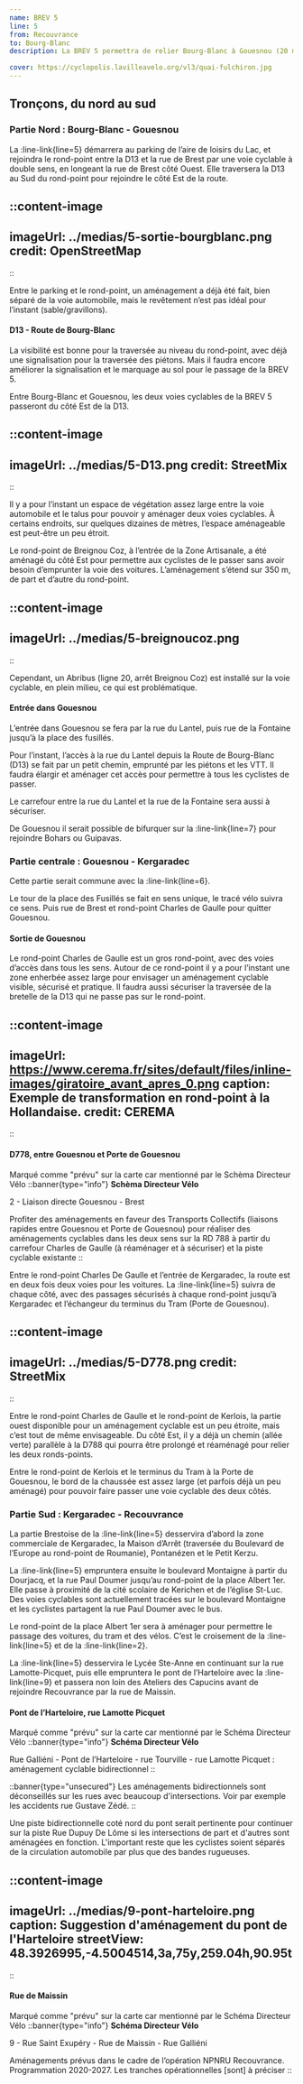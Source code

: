 ```yaml
---
name: BREV 5
line: 5
from: Recouvrance
to: Bourg-Blanc
description: La BREV 5 permettra de relier Bourg-Blanc à Gouesnou (20 minutes) et Gouesnou à Recouvrance (30 minutes), en passant par la zone de Kergaradec et le terminus du Tram (porte de Gouesnou), la maison d’arrêt, le quartier de Coataudon, Rue Montaigne, le pont de l’Harteloire et les Capucins. Une partie de cette BREV est commune avec la BREV 6 (Saint-Marc - Plabennec), de Gouesnou à Kergaradec (D788).

cover: https://cyclopolis.lavilleavelo.org/vl3/quai-fulchiron.jpg
---
```


## Tronçons, du nord au sud

### Partie Nord : Bourg-Blanc - Gouesnou
La :line-link{line=5} démarrera au parking de l’aire de loisirs du Lac, et rejoindra le rond-point entre la D13 et la rue de Brest par une voie cyclable à double sens, en longeant la rue de Brest côté Ouest. Elle traversera la D13 au Sud du rond-point pour rejoindre le côté Est de la route.

::content-image
---
imageUrl: ../medias/5-sortie-bourgblanc.png
credit: OpenStreetMap
---
::

Entre le parking et le rond-point, un aménagement a déjà été fait, bien séparé de la voie automobile, mais le revêtement n’est pas idéal pour l’instant (sable/gravillons).


#### D13 - Route de Bourg-Blanc

La visibilité est bonne pour la traversée au niveau du rond-point, avec déjà une signalisation pour la traversée des piétons. Mais il faudra encore améliorer la signalisation et le marquage au sol pour le passage de la BREV 5.

Entre Bourg-Blanc et Gouesnou, les deux voies cyclables de la BREV 5 passeront du côté Est de la D13.

::content-image
---
imageUrl: ../medias/5-D13.png
credit: StreetMix
---
::

Il y a pour l’instant un espace de végétation assez large entre la voie automobile et le talus pour pouvoir y aménager deux voies cyclables. À certains endroits, sur quelques dizaines de mètres, l’espace aménageable est peut-être un peu étroit.

Le rond-point de Breignou Coz, à l’entrée de la Zone Artisanale, a été aménagé du côté Est pour permettre aux cyclistes de le passer sans avoir besoin d’emprunter la voie des voitures. L’aménagement s’étend sur 350 m, de part et d’autre du rond-point.

::content-image
---
imageUrl: ../medias/5-breignoucoz.png
---
::

Cependant, un Abribus (ligne 20, arrêt Breignou Coz) est installé sur la voie cyclable, en plein milieu, ce qui est problématique.


#### Entrée dans Gouesnou


L’entrée dans Gouesnou se fera par la rue du Lantel, puis rue de la Fontaine jusqu’à la place des fusillés.

Pour l’instant, l’accès à la rue du Lantel depuis la Route de Bourg-Blanc (D13) se fait par un petit chemin, emprunté par les piétons et les VTT. Il faudra élargir et aménager cet accès pour permettre à tous les cyclistes de passer.

Le carrefour entre la rue du Lantel et la rue de la Fontaine sera aussi à sécuriser.

De Gouesnou il serait possible de bifurquer sur la :line-link{line=7} pour rejoindre Bohars ou Guipavas.


### Partie centrale : Gouesnou - Kergaradec

Cette partie serait commune avec la :line-link{line=6}.

Le tour de la place des Fusillés se fait en sens unique, le tracé vélo suivra ce sens. Puis rue de Brest et rond-point Charles de Gaulle pour quitter Gouesnou.

#### Sortie de Gouesnou

Le rond-point Charles de Gaulle est un gros rond-point, avec des voies d’accès dans tous les sens. Autour de ce rond-point il y a pour l’instant une zone enherbée assez large pour envisager un aménagement cyclable visible, sécurisé et pratique. Il faudra aussi sécuriser la traversée de la bretelle de la D13 qui ne passe pas sur le rond-point.

::content-image
---
imageUrl: https://www.cerema.fr/sites/default/files/inline-images/giratoire_avant_apres_0.png
caption: Exemple de transformation en rond-point à la Hollandaise.
credit: CEREMA
---
::

#### D778, entre Gouesnou et Porte de Gouesnou

Marqué comme "prévu" sur la carte car mentionné par le Schèma Directeur Vélo
::banner{type="info"}
**Schèma Directeur Vélo**

2 - Liaison directe Gouesnou - Brest

Profiter des aménagements en faveur des Transports Collectifs (liaisons rapides entre Gouesnou et Porte de Gouesnou) pour réaliser des aménagements cyclables dans les deux sens sur la RD 788 à partir du carrefour Charles de Gaulle (à réaménager et à sécuriser) et la piste cyclable existante
::

Entre le rond-point Charles De Gaulle et l’entrée de Kergaradec, la route est en deux fois deux voies pour les voitures. La :line-link{line=5} suivra de chaque côté, avec des passages sécurisés à chaque rond-point jusqu’à Kergaradec et l’échangeur du terminus du Tram (Porte de Gouesnou).

::content-image
---
imageUrl: ../medias/5-D778.png
credit: StreetMix
---
::

Entre le rond-point Charles de Gaulle et le rond-point de Kerlois, la partie ouest disponible pour un aménagement cyclable est un peu étroite, mais c’est tout de même envisageable. Du côté Est, il y a déjà un chemin (allée verte) parallèle à la D788 qui pourra être prolongé et réaménagé pour relier les deux ronds-points.

Entre le rond-point de Kerlois et le terminus du Tram à la Porte de Gouesnou, le bord de la chaussée est assez large (et parfois déjà un peu aménagé) pour pouvoir faire passer une voie cyclable des deux côtés.

### Partie Sud : Kergaradec - Recouvrance

La partie Brestoise de la :line-link{line=5} desservira d’abord la zone commerciale de Kergaradec, la Maison d’Arrêt (traversée du Boulevard de l’Europe au rond-point de Roumanie), Pontanézen et le Petit Kerzu.

La :line-link{line=5} empruntera ensuite le boulevard Montaigne à partir du Dourjacq, et la rue Paul Doumer jusqu’au rond-point de la place Albert 1er. Elle passe à proximité de la cité scolaire de Kerichen et de l’église St-Luc. Des voies cyclables sont actuellement tracées sur le boulevard Montaigne et les cyclistes partagent la rue Paul Doumer avec le bus.

Le rond-point de la place Albert 1er sera à aménager pour permettre le passage des voitures, du tram et des vélos. C’est le croisement de la :line-link{line=5} et de la :line-link{line=2}.

La :line-link{line=5} desservira le Lycée Ste-Anne en continuant sur la rue Lamotte-Picquet, puis elle empruntera le pont de l’Harteloire avec la :line-link{line=9} et passera non loin des Ateliers des Capucins avant de rejoindre Recouvrance par la rue de Maissin.


#### Pont de l’Harteloire, rue Lamotte Picquet
Marqué comme "prévu" sur la carte car mentionné par le Schéma Directeur Vélo
::banner{type="info"}
**Schéma Directeur Vélo**

Rue Galliéni - Pont de l’Harteloire - rue Tourville - rue Lamotte Picquet : aménagement cyclable bidirectionnel
::

::banner{type="unsecured"}
Les aménagements bidirectionnels sont déconseillés sur les rues avec beaucoup d'intersections. Voir par exemple les accidents rue Gustave Zédé.
::

Une piste bidirectionnelle coté nord du pont serait pertinente pour continuer sur la piste Rue Dupuy De Lôme si les intersections de part et d'autres sont aménagées en fonction. L'important reste que les cyclistes soient séparés de la circulation automobile par plus que des bandes rugueuses.

::content-image
---
imageUrl: ../medias/9-pont-harteloire.png
caption: Suggestion d'aménagement du pont de l'Harteloire
streetView: 48.3926995,-4.5004514,3a,75y,259.04h,90.95t
---
::


#### Rue de Maissin
Marqué comme "prévu" sur la carte car mentionné par le Schéma Directeur Vélo
::banner{type="info"}
**Schéma Directeur Vélo**

9 - Rue Saint Exupéry - Rue de Maissin - Rue Galliéni

Aménagements prévus dans le cadre de l’opération NPNRU Recouvrance. Programmation 2020-2027. Les tranches opérationnelles \[sont\] à préciser
::